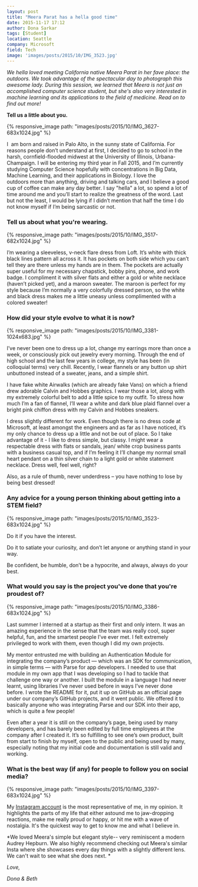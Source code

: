 ```yaml
---
layout: post
title: "Meera Parat has a hella good time"
date: 2015-11-17 17:12
author: Dona Sarkar
tags: [Student]
location: Seattle
company: Microsoft
field: Tech
image: 'images/posts/2015/10/IMG_3523.jpg'
---
```


*We hella loved meeting California native Meera Parat in her fave place: the outdoors. We took advantage of the spectacular day to photograph this awesome lady. During this session, we learned that Meera is not just an accomplished computer science student, but she's also very interested in machine learning and its applications to the field of medicine. Read on to find out more!*

**Tell us a little about you.**

{% responsive_image path: "images/posts/2015/10/IMG_3627-683x1024.jpg" %}

I  am born and raised in Palo Alto, in the sunny state of California. For reasons people don’t understand at first, I decided to go to school in the harsh, cornfield-flooded midwest at the University of Illinois, Urbana-Champaign. I will be entering my third year in Fall 2015, and I’m currently studying Computer Science hopefully with concentrations in Big Data, Machine Learning, and their applications in Biology. I love the outdoors more than anything, driving and talking cars, and I believe a good cup of coffee can make any day better. I say "hella" a lot, so spend a lot of time around me and you’ll start to realize the greatness of the word. Last but not the least, I would be lying if I didn’t mention that half the time I do not know myself if I’m being sarcastic or not.

### Tell us about what you're wearing.

{% responsive_image path: "images/posts/2015/10/IMG_3517-682x1024.jpg" %} 

I’m wearing a sleeveless, v-neck flare dress from Loft. It’s white with thick black lines pattern all across it. It has pockets on both side which you can’t tell they are there unless my hands are in them. The pockets are actually super useful for my necessary chapstick, bobby pins, phone, and work badge. I compliment it with silver flats and either a gold or white necklace (haven’t picked yet), and a maroon sweater. The maroon is perfect for my style because I’m normally a very colorfully dressed person, so the white and black dress makes me a little uneasy unless complimented with a colored sweater!

### How did your style evolve to what it is now?

{% responsive_image path: "images/posts/2015/10/IMG_3381-1024x683.jpg" %}

I’ve never been one to dress up a lot, change my earrings more than once a week, or consciously pick out jewelry every morning. Through the end of high school and the last few years in college, my style has been (in colloquial terms) very chill. Recently, I wear flannels or any button up shirt unbuttoned instead of a sweater, jeans, and a simple shirt.

I have fake white Airwalks (which are already fake Vans) on which a friend drew adorable Calvin and Hobbes graphics. I wear those a lot, along with my extremely colorful belt to add a little spice to my outfit. To stress how much I’m a fan of flannel, I’ll wear a white and dark blue plaid flannel over a bright pink chiffon dress with my Calvin and Hobbes sneakers.

I dress slightly different for work. Even though there is no dress code at Microsoft, at least amongst the engineers and as far as I have noticed, it’s my only chance to dress up a little and not be out of place. So I take advantage of it - I like to dress simple, but classy. I might wear a respectable dress with flats or sandals, jean/ white crop business pants with a business casual top, and if I’m feeling it I’ll change my normal small heart pendant on a thin silver chain to a light gold or white statement necklace. Dress well, feel well, right?

Also, as a rule of thumb, never underdress – you have nothing to lose by being best dressed!

### Any advice for a young person thinking about getting into a STEM field?

{% responsive_image path: "images/posts/2015/10/IMG_3523-683x1024.jpg" %}

Do it if you have the interest.

Do it to satiate your curiosity, and don’t let anyone or anything stand in your way.

Be confident, be humble, don’t be a hypocrite, and always, always do your best.

### What would you say is the project you've done that you're proudest of?

{% responsive_image path: "images/posts/2015/10/IMG_3386-683x1024.jpg" %}

Last summer I interned at a startup as their first and only intern. It was an amazing experience in the sense that the team was really cool, super helpful, fun, and the smartest people I’ve ever met. I felt extremely privileged to work with them, even though I did my own projects.

My mentor entrusted me with building an Authentication Module for integrating the company’s product — which was an SDK for communication, in simple terms — with Parse for app developers. I needed to use that module in my own app that I was developing so I had to tackle that challenge one way or another. I built the module in a language I had never learnt, using libraries I’ve never used before in ways I’ve never done before. I wrote the README for it, put it up on GitHub as an official page under our company’s GitHub projects, and it went public. We offered it to basically anyone who was integrating Parse and our SDK into their app, which is quite a few people!

Even after a year it is still on the company’s page, being used by many developers, and has barely been edited by full time employees at the company after I created it. It’s so fulfilling to see one’s own product, built from start to finish by myself, open to the public and being used by many, especially noting that my initial code and documentation is still valid and working.

### What is the best way (if any) for people to follow you on social media?
{% responsive_image path: "images/posts/2015/10/IMG_3397-683x1024.jpg" %}

My [Instagram account](https://instagram.com/meeraparat/) is the most representative of me, in my opinion. It highlights the parts of my life that either astound me to jaw-dropping reactions, make me really proud or happy, or hit me with a wave of nostalgia. It's the quickest way to get to know me and what I believe in.

*We loved Meera's simple but elegant style-- very reminiscent a modern Audrey Hepburn. We also highly recommend checking out Meera's similar Insta where she showcases every day things with a slightly different lens. We can't wait to see what she does next. *

*Love,*

*Dona & Beth*
